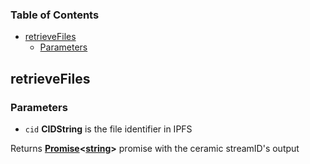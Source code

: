 <!-- Generated by documentation.js. Update this documentation by updating the source code. -->

### Table of Contents

*   [retrieveFiles][1]
    *   [Parameters][2]

## retrieveFiles

### Parameters

*   `cid` **CIDString** is the file identifier in IPFS

Returns **[Promise][3]<[string][4]>** promise with the ceramic streamID's output

[1]: #retrievefiles

[2]: #parameters

[3]: https://developer.mozilla.org/docs/Web/JavaScript/Reference/Global_Objects/Promise

[4]: https://developer.mozilla.org/docs/Web/JavaScript/Reference/Global_Objects/String
